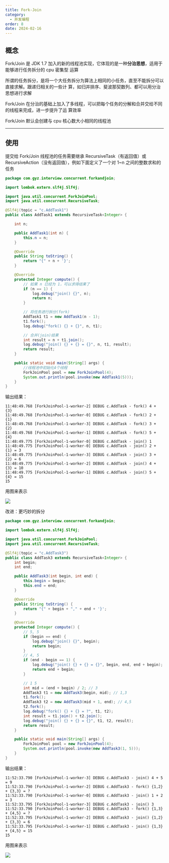 ```yaml
---
title: Fork-Join
category:
  - 并发编程
order: 8
date: 2024-02-16
---
```


<!-- more -->

## 概念

Fork/Join 是 JDK 1.7 加入的新的线程池实现，它体现的是一种**分治思想**，适用于能够进行任务拆分的 cpu 密集型
运算

所谓的任务拆分，是将一个大任务拆分为算法上相同的小任务，直至不能拆分可以直接求解。跟递归相关的一些计
算，如归并排序、斐波那契数列、都可以用分治思想进行求解

Fork/Join 在分治的基础上加入了多线程，可以把每个任务的分解和合并交给不同的线程来完成，进一步提升了运
算效率

Fork/Join 默认会创建与 cpu 核心数大小相同的线程池

---

## 使用

提交给 Fork/Join 线程池的任务需要继承 RecursiveTask（有返回值）或 RecursiveAction（没有返回值），例如下面定义了一个对 1~n 之间的整数求和的任务

```java
package com.gyz.interview.concurrent.forkandjoin;

import lombok.extern.slf4j.Slf4j;

import java.util.concurrent.ForkJoinPool;
import java.util.concurrent.RecursiveTask;

@Slf4j(topic = "c.AddTask1")
public class AddTask1 extends RecursiveTask<Integer> {

    int n;

    public AddTask1(int n) {
        this.n = n;
    }

    @Override
    public String toString() {
        return "{" + n + '}';
    }

    @Override
    protected Integer compute() {
        // 如果 n 已经为 1，可以求得结果了
        if (n == 1) {
            log.debug("join() {}", n);
            return n;
        }

        // 将任务进行拆分(fork)
        AddTask1 t1 = new AddTask1(n - 1);
        t1.fork();
        log.debug("fork() {} + {}", n, t1);

        // 合并(join)结果
        int result = n + t1.join();
        log.debug("join() {} + {} = {}", n, t1, result);
        return result;
    }

    public static void main(String[] args) {
        //线程池中初始化4个线程
        ForkJoinPool pool = new ForkJoinPool(4);
        System.out.println(pool.invoke(new AddTask1(5)));
    }
}
```

输出结果：

```
11:48:49.768 [ForkJoinPool-1-worker-2] DEBUG c.AddTask - fork() 4 + {3}
11:48:49.768 [ForkJoinPool-1-worker-0] DEBUG c.AddTask - fork() 2 + {1}
11:48:49.768 [ForkJoinPool-1-worker-3] DEBUG c.AddTask - fork() 3 + {2}
11:48:49.768 [ForkJoinPool-1-worker-1] DEBUG c.AddTask - fork() 5 + {4}
11:48:49.775 [ForkJoinPool-1-worker-0] DEBUG c.AddTask - join() 1
11:48:49.775 [ForkJoinPool-1-worker-0] DEBUG c.AddTask - join() 2 + {1} = 3
11:48:49.775 [ForkJoinPool-1-worker-3] DEBUG c.AddTask - join() 3 + {2} = 6
11:48:49.775 [ForkJoinPool-1-worker-2] DEBUG c.AddTask - join() 4 + {3} = 10
11:48:49.775 [ForkJoinPool-1-worker-1] DEBUG c.AddTask - join() 5 + {4} = 15
15
```

用图来表示

![](https://studyimages.oss-cn-beijing.aliyuncs.com/img/others/202402/430f3c32ce15c63c.png)

改进：更巧妙的拆分

```java
package com.gyz.interview.concurrent.forkandjoin;

import lombok.extern.slf4j.Slf4j;

import java.util.concurrent.ForkJoinPool;
import java.util.concurrent.RecursiveTask;

@Slf4j(topic = "c.AddTask3")
public class AddTask3 extends RecursiveTask<Integer> {
    int begin;
    int end;

    public AddTask3(int begin, int end) {
        this.begin = begin;
        this.end = end;
    }

    @Override
    public String toString() {
        return "{" + begin + "," + end + '}';
    }

    @Override
    protected Integer compute() {
        // 5, 5
        if (begin == end) {
            log.debug("join() {}", begin);
            return begin;
        }
        // 4, 5
        if (end - begin == 1) {
            log.debug("join() {} + {} = {}", begin, end, end + begin);
            return end + begin;
        }

        // 1 5
        int mid = (end + begin) / 2; // 3
        AddTask3 t1 = new AddTask3(begin, mid); // 1,3
        t1.fork();
        AddTask3 t2 = new AddTask3(mid + 1, end); // 4,5
        t2.fork();
        log.debug("fork() {} + {} = ?", t1, t2);
        int result = t1.join() + t2.join();
        log.debug("join() {} + {} = {}", t1, t2, result);
        return result;
    }

    public static void main(String[] args) {
        ForkJoinPool pool = new ForkJoinPool(4);
        System.out.println(pool.invoke(new AddTask3(1, 5)));
    }
}
```

输出结果：

```
11:52:33.790 [ForkJoinPool-1-worker-3] DEBUG c.AddTask3 - join() 4 + 5 = 9
11:52:33.790 [ForkJoinPool-1-worker-2] DEBUG c.AddTask3 - fork() {1,2} + {3,3} = ?
11:52:33.790 [ForkJoinPool-1-worker-0] DEBUG c.AddTask3 - join() 1 + 2 = 3
11:52:33.795 [ForkJoinPool-1-worker-3] DEBUG c.AddTask3 - join() 3
11:52:33.790 [ForkJoinPool-1-worker-1] DEBUG c.AddTask3 - fork() {1,3} + {4,5} = ?
11:52:33.795 [ForkJoinPool-1-worker-2] DEBUG c.AddTask3 - join() {1,2} + {3,3} = 6
11:52:33.795 [ForkJoinPool-1-worker-1] DEBUG c.AddTask3 - join() {1,3} + {4,5} = 15
15
```

用图来表示

![](https://studyimages.oss-cn-beijing.aliyuncs.com/img/others/202402/a77041549f1bae52.png)


